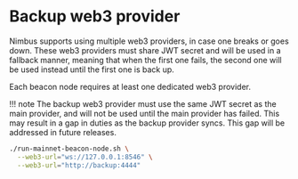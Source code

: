 # Backup web3 provider

Nimbus supports using multiple web3 providers, in case one breaks or goes down. These web3 providers must share JWT secret and will be used in a fallback manner, meaning that when the first one fails, the second one will be used instead until the first one is back up.

Each beacon node requires at least one dedicated web3 provider.

!!! note
    The backup web3 provider must use the same JWT secret as the main provider, and will not be used until the main provider has failed. This may result in a gap in duties as the backup provider syncs. This gap will be addressed in future releases.

```sh
./run-mainnet-beacon-node.sh \
  --web3-url="ws://127.0.0.1:8546" \
  --web3-url="http://backup:4444"
```
